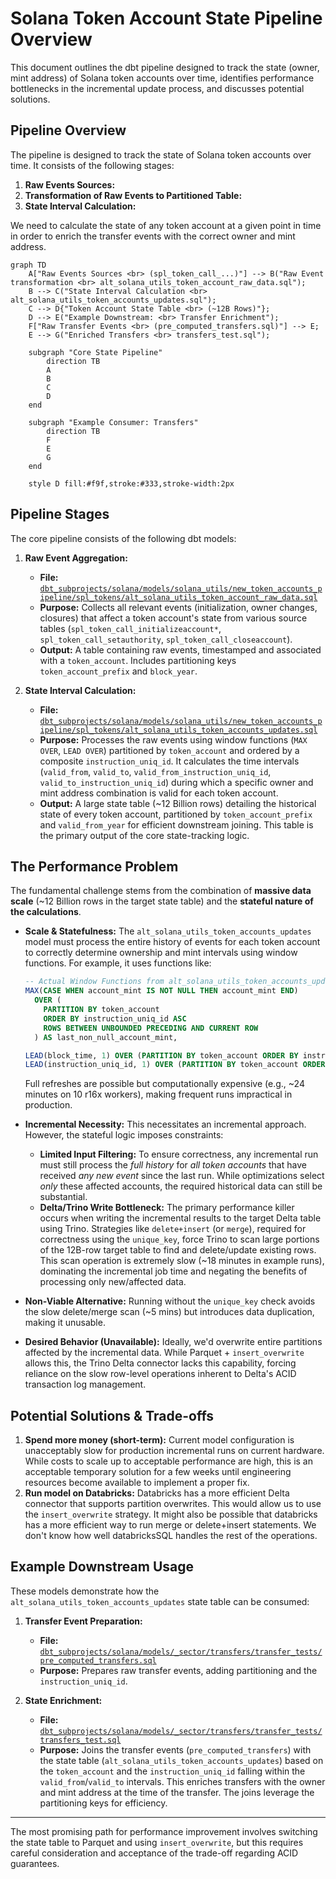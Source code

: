 # Solana Token Account State Pipeline Overview

This document outlines the dbt pipeline designed to track the state (owner, mint address) of Solana token accounts over time, identifies performance bottlenecks in the incremental update process, and discusses potential solutions.

## Pipeline Overview

The pipeline is designed to track the state of Solana token accounts over time. It consists of the following stages:

1. **Raw Events Sources:**
2. **Transformation of Raw Events to Partitioned Table:**
3. **State Interval Calculation:**


We need to calculate the state of any token account at a given point in time in order to enrich the transfer events with the correct owner and mint address.


```mermaid
graph TD
    A["Raw Events Sources <br> (spl_token_call_...)"] --> B("Raw Event transformation <br> alt_solana_utils_token_account_raw_data.sql");
    B --> C("State Interval Calculation <br> alt_solana_utils_token_accounts_updates.sql");
    C --> D{"Token Account State Table <br> (~12B Rows)"};
    D --> E("Example Downstream: <br> Transfer Enrichment");
    F["Raw Transfer Events <br> (pre_computed_transfers.sql)"] --> E;
    E --> G("Enriched Transfers <br> transfers_test.sql");

    subgraph "Core State Pipeline"
        direction TB
        A
        B
        C
        D
    end

    subgraph "Example Consumer: Transfers"
        direction TB
        F
        E
        G
    end

    style D fill:#f9f,stroke:#333,stroke-width:2px
```

## Pipeline Stages

The core pipeline consists of the following dbt models:

1.  **Raw Event Aggregation:**
    *   **File:** [`dbt_subprojects/solana/models/solana_utils/new_token_accounts_pipeline/spl_tokens/alt_solana_utils_token_account_raw_data.sql`](https://github.com/duneanalytics/spellbook/blob/token_accounts_sorting/dbt_subprojects/solana/models/solana_utils/new_token_accounts_pipeline/spl_tokens/alt_solana_utils_token_account_raw_data.sql)
    *   **Purpose:** Collects all relevant events (initialization, owner changes, closures) that affect a token account's state from various source tables (`spl_token_call_initializeaccount*`, `spl_token_call_setauthority`, `spl_token_call_closeaccount`).
    *   **Output:** A table containing raw events, timestamped and associated with a `token_account`. Includes partitioning keys `token_account_prefix` and `block_year`.

2.  **State Interval Calculation:**
    *   **File:** [`dbt_subprojects/solana/models/solana_utils/new_token_accounts_pipeline/spl_tokens/alt_solana_utils_token_accounts_updates.sql`](https://github.com/duneanalytics/spellbook/blob/token_accounts_sorting/dbt_subprojects/solana/models/solana_utils/new_token_accounts_pipeline/spl_tokens/alt_solana_utils_token_accounts_updates.sql)
    *   **Purpose:** Processes the raw events using window functions (`MAX OVER`, `LEAD OVER`) partitioned by `token_account` and ordered by a composite `instruction_uniq_id`. It calculates the time intervals (`valid_from`, `valid_to`, `valid_from_instruction_uniq_id`, `valid_to_instruction_uniq_id`) during which a specific owner and mint address combination is valid for each token account.
    *   **Output:** A large state table (~12 Billion rows) detailing the historical state of every token account, partitioned by `token_account_prefix` and `valid_from_year` for efficient downstream joining. This table is the primary output of the core state-tracking logic.

## The Performance Problem

The fundamental challenge stems from the combination of **massive data scale** (~12 Billion rows in the target state table) and the **stateful nature of the calculations**.

*   **Scale & Statefulness:** The `alt_solana_utils_token_accounts_updates` model must process the entire history of events for each token account to correctly determine ownership and mint intervals using window functions. For example, it uses functions like:

    ```sql
    -- Actual Window Functions from alt_solana_utils_token_accounts_updates.sql:
    MAX(CASE WHEN account_mint IS NOT NULL THEN account_mint END)
      OVER (
        PARTITION BY token_account
        ORDER BY instruction_uniq_id ASC
        ROWS BETWEEN UNBOUNDED PRECEDING AND CURRENT ROW
      ) AS last_non_null_account_mint,
    
    LEAD(block_time, 1) OVER (PARTITION BY token_account ORDER BY instruction_uniq_id ASC) AS next_block_time,
    LEAD(instruction_uniq_id, 1) OVER (PARTITION BY token_account ORDER BY instruction_uniq_id ASC) AS next_instruction_uniq_id
    ```

    Full refreshes are possible but computationally expensive (e.g., ~24 minutes on 10 r16x workers), making frequent runs impractical in production.
*   **Incremental Necessity:** This necessitates an incremental approach. However, the stateful logic imposes constraints:
    *   **Limited Input Filtering:** To ensure correctness, any incremental run must still process the *full history* for *all token accounts* that have received *any new event* since the last run. While optimizations select *only* these affected accounts, the required historical data can still be substantial.
    *   **Delta/Trino Write Bottleneck:** The primary performance killer occurs when writing the incremental results to the target Delta table using Trino. Strategies like `delete+insert` (or `merge`), required for correctness using the `unique_key`, force Trino to scan large portions of the 12B-row target table to find and delete/update existing rows. This scan operation is extremely slow (~18 minutes in example runs), dominating the incremental job time and negating the benefits of processing only new/affected data.
*   **Non-Viable Alternative:** Running without the `unique_key` check avoids the slow delete/merge scan (~5 mins) but introduces data duplication, making it unusable.
*   **Desired Behavior (Unavailable):** Ideally, we'd overwrite entire partitions affected by the incremental data. While Parquet + `insert_overwrite` allows this, the Trino Delta connector lacks this capability, forcing reliance on the slow row-level operations inherent to Delta's ACID transaction log management.

## Potential Solutions & Trade-offs

1.  **Spend more money (short-term):** Current model configuration is unacceptably slow for production incremental runs on current hardware. While costs to scale up to acceptable performance are high, this is an acceptable temporary solution for a few weeks until engineering resources become available to implement a proper fix.
2. **Run model on Databricks:** Databricks has a more efficient Delta connector that supports partition overwrites. This would allow us to use the `insert_overwrite` strategy. It might also be possible that databricks has a more efficient way to run merge or delete+insert statements. We don't know how well databricksSQL handles the rest of the operations.


## Example Downstream Usage

These models demonstrate how the `alt_solana_utils_token_accounts_updates` state table can be consumed:

1.  **Transfer Event Preparation:**
    *   **File:** [`dbt_subprojects/solana/models/_sector/transfers/transfer_tests/pre_computed_transfers.sql`](https://github.com/duneanalytics/spellbook/blob/token_accounts_sorting/dbt_subprojects/solana/models/_sector/transfers/transfer_tests/pre_computed_transfers.sql)
    *   **Purpose:** Prepares raw transfer events, adding partitioning and the `instruction_uniq_id`.

2.  **State Enrichment:**
    *   **File:** [`dbt_subprojects/solana/models/_sector/transfers/transfer_tests/transfers_test.sql`](https://github.com/duneanalytics/spellbook/blob/token_accounts_sorting/dbt_subprojects/solana/models/_sector/transfers/transfer_tests/transfers_test.sql)
    *   **Purpose:** Joins the transfer events (`pre_computed_transfers`) with the state table (`alt_solana_utils_token_accounts_updates`) based on the `token_account` and the `instruction_uniq_id` falling within the `valid_from`/`valid_to` intervals. This enriches transfers with the owner and mint address at the time of the transfer. The joins leverage the partitioning keys for efficiency.

---

The most promising path for performance improvement involves switching the state table to Parquet and using `insert_overwrite`, but this requires careful consideration and acceptance of the trade-off regarding ACID guarantees.
